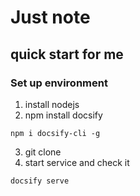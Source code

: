 # Just note
## quick start for me
### Set up environment
1. install nodejs
2. npm install docsify
```
npm i docsify-cli -g
```
3. git clone 
4. start service and check it
```
docsify serve
```
